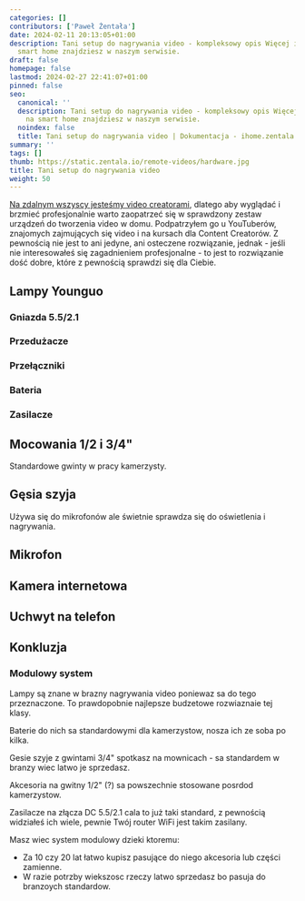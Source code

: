 ```yaml
---
categories: []
contributors: ['Paweł Żentała']
date: 2024-02-11 20:13:05+01:00
description: Tani setup do nagrywania video - kompleksowy opis Więcej informacji na
  smart home znajdziesz w naszym serwisie.
draft: false
homepage: false
lastmod: 2024-02-27 22:41:07+01:00
pinned: false
seo:
  canonical: ''
  description: Tani setup do nagrywania video - kompleksowy opis Więcej informacji
    na smart home znajdziesz w naszym serwisie.
  noindex: false
  title: Tani setup do nagrywania video | Dokumentacja - ihome.zentala.io
summary: ''
tags: []
thumb: https://static.zentala.io/remote-videos/hardware.jpg
title: Tani setup do nagrywania video
weight: 50
---
```



[Na zdalnym wszyscy jesteśmy video creatorami](), dlatego aby wyglądać i brzmieć profesjonalnie warto zaopatrzeć się w sprawdzony zestaw urządzeń do tworzenia video w domu. Podpatrzyłem go u YouTuberów, znajomych zajmujących się video i na kursach dla Content Creatorów. Z pewnością nie jest to ani jedyne, ani osteczene rozwiązanie, jednak - jeśli nie interesowałeś się zagadnieniem profesjonalne - to jest to rozwiązanie dość dobre, które z pewnością sprawdzi się dla Ciebie.

## Lampy Younguo

### Gniazda 5.5/2.1

### Przedużacze

### Przełączniki

### Bateria

### Zasilacze

## Mocowania 1/2 i 3/4"

Standardowe gwinty w pracy kamerzysty.

## Gęsia szyja

Używa się do mikrofonów ale świetnie sprawdza się do oświetlenia i nagrywania.

## Mikrofon

## Kamera internetowa

## Uchwyt na telefon

## Konkluzja

### Modulowy system

Lampy są znane w brazny nagrywania video poniewaz sa do tego przeznaczone. To prawdopobnie najlepsze budzetowe rozwiaznaie tej klasy.

Baterie do nich sa standardowymi dla kamerzystow, nosza ich ze soba po kilka.

Gesie szyje z gwintami 3/4" spotkasz na mownicach - sa standardem w branzy wiec latwo je sprzedasz.

Akcesoria na gwitny 1/2" (?) sa powszechnie stosowane posrdod kamerzystow.

Zasilacze na złącza DC 5.5/2.1 cala to już taki standard, z pewnością widziałeś ich wiele, pewnie Twój router WiFi jest takim zasilany.

Masz wiec system modulowy dzieki ktoremu:

* Za 10 czy 20 lat łatwo kupisz pasujące do niego akcesoria lub części zamienne.
* W razie potrzby wiekszosc rzeczy latwo sprzedasz bo pasuja do branzoych standardow.

